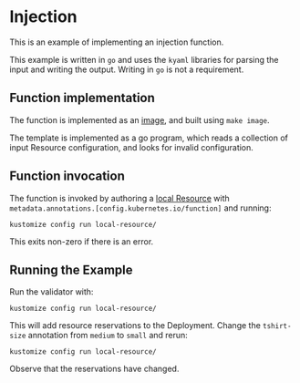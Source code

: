 # Injection

This is an example of implementing an injection function.

This example is written in `go` and uses the `kyaml` libraries for parsing the
input and writing the output.  Writing in `go` is not a requirement.

## Function implementation

The function is implemented as an [image](image), and built using `make image`.

The template is implemented as a go program, which reads a collection of input
Resource configuration, and looks for invalid configuration.

## Function invocation

The function is invoked by authoring a [local Resource](local-resource)
with `metadata.annotations.[config.kubernetes.io/function]` and running:

    kustomize config run local-resource/

This exits non-zero if there is an error.

## Running the Example

Run the validator with:

    kustomize config run local-resource/

This will add resource reservations to the Deployment.  Change the `tshirt-size`
annotation from `medium` to `small` and rerun:

    kustomize config run local-resource/

Observe that the reservations have changed.
